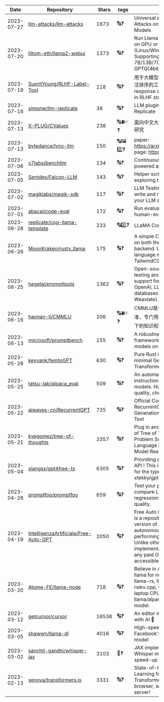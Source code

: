 | Date | Repository | Stars | tags |  Description  |
|------------|---------|-------|-------------|-------------|
| 2023-07-27 | [llm-attacks/llm-attacks](https://github.com/llm-attacks/llm-attacks) | 1673 | 🔠❓ | Universal and Transferable Attacks on Aligned Language Models |
| 2023-07-20 | [liltom-eth/llama2-webui](https://github.com/liltom-eth/llama2-webui) | 1373 | 🔠❓ | Run Llama 2 locally with gradio UI on GPU or CPU from anywhere (Linux/Windows/Mac). Supporting Llama-2-7B/13B/70B (16bit, 8bit), GPTQ(4bit), GGML.  |
| 2023-07-19 | [SupritYoung/RLHF-Label-Tool](https://github.com/SupritYoung/RLHF-Label-Tool) | 118 | 🔠❓ | 用于大模型 RLHF 进行人工数据标注排序的工具。A tool for manual response data annotation sorting in RLHF stage. |
| 2023-07-18 | [simonw/llm-replicate](https://github.com/simonw/llm-replicate) | 38 | 🔠❓ | LLM plugin for models hosted on Replicate |
| 2023-07-13 | [X-PLUG/CValues](https://github.com/X-PLUG/CValues) | 238 | 🔠⛽🀄❓ | 面向中文大模型价值观的评估与对齐研究 |
| 2023-07-13 | [bytedance/lynx-llm](https://github.com/bytedance/lynx-llm) | 150 | 🔠🖼️2️⃣❓ | paper: https://arxiv.org/abs/2307.02469 page: https://lynx-llm.github.io/ |
| 2023-07-06 | [v7labs/benchllm](https://github.com/v7labs/benchllm) | 134 | 🔠❓ | Continuous Integration for LLM powered applications |
| 2023-07-05 | [Sentdex/Falcon-LLM](https://github.com/Sentdex/Falcon-LLM) | 143 | 🔠❓ | Helper scripts and examples for exploring the Falcon LLM models |
| 2023-07-02 | [magiklabs/magik-sdk](https://github.com/magiklabs/magik-sdk) | 117 | 🔠❓ | LLM Testing SDK that helps you write and run tests to monitor your LLM app in production |
| 2023-07-01 | [abacaj/code-eval](https://github.com/abacaj/code-eval) | 172 | 🔠❓ | Run evaluation on LLMs using human-eval benchmark |
| 2023-06-28 | [replicate/cog-llama-template](https://github.com/replicate/cog-llama-template) | 233 | 🔠2️⃣❓ | LLaMA Cog template |
| 2023-06-26 | [MoonKraken/rusty_llama](https://github.com/MoonKraken/rusty_llama) | 175 | 🔠❓ | A simple ChatGPT clone in Rust on both the frontend and backend. Uses open source language models and TailwindCSS. |
| 2023-06-25 | [hegelai/prompttools](https://github.com/hegelai/prompttools) | 1362 | 🔠❓ | Open-source tools for prompt testing and experimentation, with support for both LLMs (e.g. OpenAI, LLaMA) and vector databases (e.g. Chroma, Weaviate). |
| 2023-06-16 | [haonan-li/CMMLU](https://github.com/haonan-li/CMMLU) | 206 | 🔠⛽🀄❓ | CMMLU是一个综合性的🀄评估基准，专门用于评估语言模型在🀄语境下的知识和💡能力。 |
| 2023-06-13 | [microsoft/promptbench](https://github.com/microsoft/promptbench) | 155 | 🔠❓ | A robustness evaluation framework for large language models on adversarial prompts |
| 2023-05-28 | [keyvank/femtoGPT](https://github.com/keyvank/femtoGPT) | 630 | 🔠❓ | Pure Rust implementation of a minimal Generative Pretrained Transformer |
| 2023-05-25 | [tatsu-lab/alpaca_eval](https://github.com/tatsu-lab/alpaca_eval) | 509 | 🔠❓ | An automatic evaluator for instruction-following language models. Human-validated, high-quality, cheap, and fast. |
| 2023-05-22 | [aiwaves-cn/RecurrentGPT](https://github.com/aiwaves-cn/RecurrentGPT) | 725 | 🔠❓ | Official Code for Paper: RecurrentGPT: Interactive Generation of (Arbitrarily) Long Text |
| 2023-05-21 | [kyegomez/tree-of-thoughts](https://github.com/kyegomez/tree-of-thoughts) | 3357 | 🔠❓ | Plug in and Play Implementation of Tree of Thoughts: Deliberate Problem Solving with Large Language Models that Elevates Model Reasoning by atleast 70%  |
| 2023-05-04 | [xiangsx/gpt4free-ts](https://github.com/xiangsx/gpt4free-ts) | 6305 | 🔠❓ | Providing a free OpenAI GPT-4 API !   This is a replication project for the typescript version of xtekky/gpt4free |
| 2023-04-28 | [promptfoo/promptfoo](https://github.com/promptfoo/promptfoo) | 659 | 🔠❓ | Test your prompts. Evaluate and compare LLM outputs, catch regressions, and improve prompt quality. |
| 2023-04-19 | [IntelligenzaArtificiale/Free-Auto-GPT](https://github.com/IntelligenzaArtificiale/Free-Auto-GPT) | 2050 | 🔠❓ | Free Auto GPT with NO paids API is a repository that offers a simple version of Auto GPT, an autonomous AI agent capable of performing tasks independently. Unlike other versions, our implementation does not rely on any paid OpenAI API, making it accessible to anyone.  |
| 2023-03-20 | [Atome-FE/llama-node](https://github.com/Atome-FE/llama-node) | 718 | 🔠❓ | Believe in AI democratization. llama for nodejs backed by llama-rs, llama.cpp and rwkv.cpp, work locally on your laptop CPU. support llama/alpaca/gpt4all/vicuna/rwkv model. |
| 2023-03-12 | [getcursor/cursor](https://github.com/getcursor/cursor) | 16536 | 🔠❓ | An editor made for programming with AI 🤖 |
| 2023-03-05 | [shawwn/llama-dl](https://github.com/shawwn/llama-dl) | 4016 | 🔠❓ | High-speed download of LLaMA, Facebook's 65B parameter GPT model |
| 2023-03-02 | [sanchit-gandhi/whisper-jax](https://github.com/sanchit-gandhi/whisper-jax) | 3103 | 🎵❓ | JAX implementation of OpenAI's Whisper model for up to 70x speed-up on TPU. |
| 2023-02-13 | [xenova/transformers.js](https://github.com/xenova/transformers.js) | 3331 | 🔠❓ | State-of-the-art Machine Learning for the web. Run 🤗 Transformers directly in your browser, with no need for a server! |
